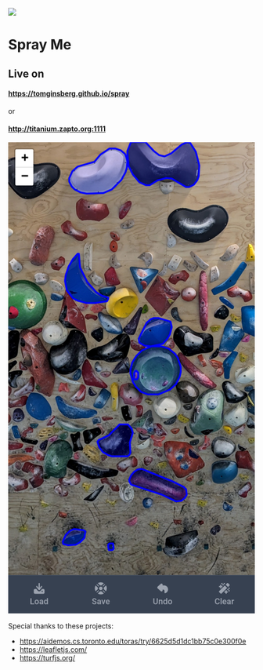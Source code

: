 
![](https://upload.wikimedia.org/wikipedia/commons/2/2b/Hot_chili_red_pepper_icon_emote.png)
# Spray Me
## Live on 
#### https://tomginsberg.github.io/spray

or 
#### http://titanium.zapto.org:1111
![](app.png)

Special thanks to these projects:
* https://aidemos.cs.toronto.edu/toras/try/6625d5d1dc1bb75c0e300f0e
* https://leafletjs.com/
* https://turfjs.org/
